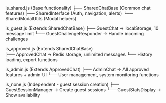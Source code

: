 is_shared.js (Base functionality)
├── SharedChatBase (Common chat features)
├── SharedInterface (Auth, navigation, alerts)
└── SharedModalUtils (Modal helpers)

is_guest.js (Extends SharedChatBase)
├── GuestChat → localStorage, 10 message limit
└── GuestChallengeResponder → Handle incoming challenges

is_approved.js (Extends SharedChatBase)  
├── ApprovedChat → Redis storage, unlimited messages
└── History loading, export functions

is_admin.js (Extends ApprovedChat)
├── AdminChat → All approved features + admin UI
└── User management, system monitoring functions

is_none.js (Independent - guest session creation)
├── GuestSessionManager → Create guest sessions
└── GuestStatsDisplay → Show availability